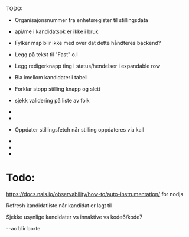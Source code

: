TODO:

- Organisajonsnummer fra enhetsregister til stillingsdata

- api/me i kandidatsok er ikke i bruk
- Fylker map blir ikke med over dat dette håndteres backend?

- Legg på tekst til "Fast" o.l
- Legg redigerknapp ting i status/hendelser i expandable row

- Bla imellom kandidater i tabell

- Forklar stopp stilling knapp og slett

- sjekk validering på liste av folk
-
-
- Oppdater stillingsfetch når stilling oppdateres via kall
-
-
-

# Todo:

https://docs.nais.io/observability/how-to/auto-instrumentation/ for nodjs

Refresh kandidatliste når kandidat er lagt til

Sjekke usynlige kandidater vs innaktive vs kode6/kode7

--ac blir borte
